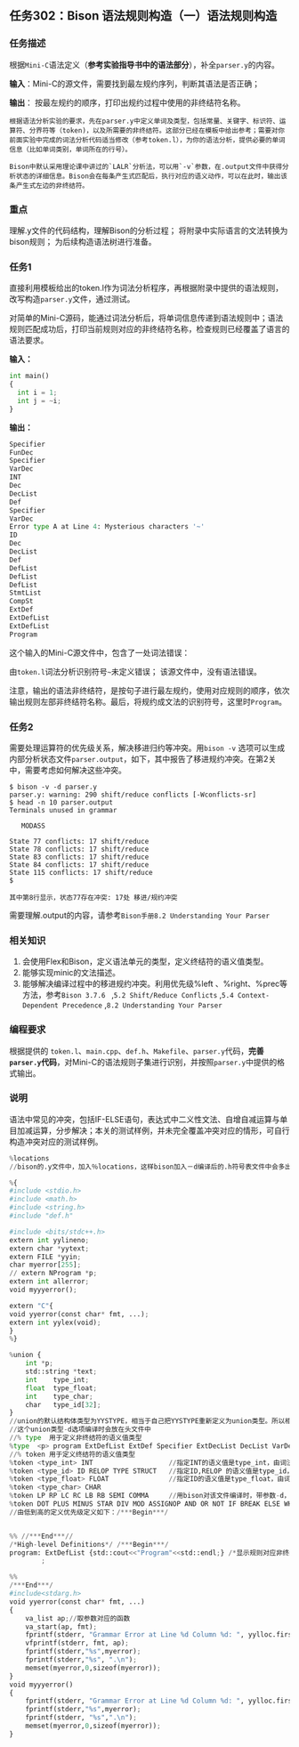 ## 任务302：Bison 语法规则构造（一）语法规则构造

### 任务描述

根据`Mini-C`语法定义（**参考实验指导书中的语法部分**），补全`parser.y`的内容。

**输入**：Mini-C的源文件，需要找到最左规约序列，判断其语法是否正确；

**输出**：
按最左规约的顺序，打印出规约过程中使用的非终结符名称。

	根据语法分析实验的要求，先在parser.y中定义单词及类型，包括常量、关键字、标识符、运算符、分界符等（token)，以及所需要的非终结符。这部分已经在模板中给出参考；需要对你前面实验中完成的词法分析代码适当修改（参考token.l），为你的语法分析，提供必要的单词信息（比如单词类别，单词所在的行号）。

	Bison中默认采用理论课中讲过的`LALR`分析法，可以用`-v`参数，在.output文件中获得分析状态的详细信息。Bison会在每条产生式匹配后，执行对应的语义动作，可以在此时，输出该条产生式左边的非终结符。

### 重点

理解.y文件的代码结构，理解Bison的分析过程；
将附录中实际语言的文法转换为bison规则；
为后续构造语法树进行准备。

### 任务1

直接利用模板给出的token.l作为词法分析程序，再根据附录中提供的语法规则，改写构造`parser.y`文件，通过测试。

对简单的Mini-C源码，能通过词法分析后，将单词信息传递到语法规则中；语法规则匹配成功后，打印当前规则对应的非终结符名称，检查规则已经覆盖了语言的语法要求。

**输入：**

```python
int main()
{
  int i = 1;
  int j = ~i;
} 
```

**输出：**

```python
Specifier
FunDec
Specifier
VarDec
INT
Dec
DecList
Def
Specifier
VarDec
Error type A at Line 4: Mysterious characters '~'
ID
Dec
DecList
Def
DefList
DefList
DefList
StmtList
CompSt
ExtDef
ExtDefList
ExtDefList
Program
```

这个输入的Mini-C源文件中，包含了一处词法错误：

由`token.l`词法分析识别符号`~`未定义错误；
该源文件中，没有语法错误。

注意，输出的语法非终结符，是按句子进行最左规约，使用对应规则的顺序，依次输出规则左部非终结符名称。最后，将规约成文法的识别符号，这里时`Program`。

### 任务2

需要处理运算符的优先级关系，解决移进归约等冲突。用`bison -v` 选项可以生成内部分析状态文件`parser.output`，如下，其中报告了移进规约冲突。在第2关中，需要考虑如何解决这些冲突。

```shell
$ bison -v -d parser.y
parser.y: warning: 290 shift/reduce conflicts [-Wconflicts-sr]
$ head -n 10 parser.output
Terminals unused in grammar

   MODASS

State 77 conflicts: 17 shift/reduce
State 78 conflicts: 17 shift/reduce
State 83 conflicts: 17 shift/reduce
State 84 conflicts: 17 shift/reduce
State 115 conflicts: 17 shift/reduce
$ 
```

`其中第8行显示，状态77存在冲突: 17处 移进/规约冲突`

需要理解.output的内容，请参考`Bison手册8.2 Understanding Your Parser`

### 相关知识

1. 会使用Flex和Bison，定义语法单元的类型，定义终结符的语义值类型。
2. 能够实现minic的文法描述。
3. 能够解决编译过程中的移进规约冲突。利用优先级%left
、%right、%prec等方法，参考`Bison 3.7.6 ` ,`5.2 Shift/Reduce Conflicts` ,`5.4 Context-Dependent Precedence` ,`8.2 Understanding Your Parser`

### 编程要求

根据提供的 `token.l`、`main.cpp`、`def.h`、`Makefile`、`parser.y`代码，**完善`parser.y`代码**，对Mini-C的语法规则子集进行识别，并按照`parser.y`中提供的格式输出。

### 说明

语法中常见的冲突，包括IF-ELSE语句，表达式中二义性文法、自增自减运算与单目加减运算，分步解决；本关的测试样例，并未完全覆盖冲突对应的情形，可自行构造冲突对应的测试样例。

```python
%locations
//bison的.y文件中，加入％locations，这样bison加入－d编译后的.h符号表文件中会多出一个YYLTYPE结构体定义和一个该结构体类型的全局变量yylloc，这样，flex的.l文件include该.h文件后，该结构体类型就可以被flex知道，且flex可以向yylloc里面填入信息。

%{
#include <stdio.h>
#include <math.h>
#include <string.h>
#include "def.h"

#include <bits/stdc++.h>
extern int yylineno;
extern char *yytext;
extern FILE *yyin;
char myerror[255];
// extern NProgram *p;
extern int allerror;
void myyyerror();

extern "C"{
void yyerror(const char* fmt, ...);
extern int yylex(void);
}
%}

%union {
    int *p;
    std::string *text;
	int    type_int;
	float  type_float;
	int    type_char;
	char   type_id[32];
}
//union的默认结构体类型为YYSTYPE，相当于自己把YYSTYPE重新定义为union类型。所以相应的词法分析中yylval也变为union类型。
//这个union类型-d选项编译时会放在头文件中
//% type  用于定义非终结符的语义值类型
%type  <p> program ExtDefList ExtDef Specifier ExtDecList DecList VarDec FunDec CompSt DefList VarList ParamDec Dec Def StmtList Exp Stmt Args OptTag  Tag StructSpecifier
//% token 用于定义终结符的语义值类型
%token <type_int> INT                   //指定INT的语义值是type_int，由词法分析得到的数值
%token <type_id> ID RELOP TYPE STRUCT   //指定ID,RELOP 的语义值是type_id，由词法分析得到的标识符字符串mmecpy得到的
%token <type_float> FLOAT               //指定ID的语义值是type_float，由词法分析得到的float
%token <type_char> CHAR
%token LP RP LC RC LB RB SEMI COMMA     //用bison对该文件编译时，带参数-d，生成的exp.tab.h中给这些单词进行编码，可在lex.l中包含parser.tab.h使用这些单词种类码
%token DOT PLUS MINUS STAR DIV MOD ASSIGNOP AND OR NOT IF BREAK ELSE WHILE RETURN PLUSASS MINUSASS STARASS DIVASS PLUSPLUS MINUSMINUS
//由低到高的定义优先级定义如下：/***Begin***/


%% //***End***//
/*High-level Definitions*/ /***Begin***/
program: ExtDefList {std::cout<<"Program"<<std::endl;} /*显示规则对应非终结符*/
        ;

%%
/***End***/
#include<stdarg.h>
void yyerror(const char* fmt, ...)
{
    va_list ap;//取参数对应的函数
    va_start(ap, fmt);
    fprintf(stderr, "Grammar Error at Line %d Column %d: ", yylloc.first_line,yylloc.first_column);
    vfprintf(stderr, fmt, ap);
    fprintf(stderr,"%s",myerror);
    fprintf(stderr,"%s", ".\n");
    memset(myerror,0,sizeof(myerror));
}	
void myyyerror()
{
    fprintf(stderr, "Grammar Error at Line %d Column %d: ", yylloc.first_line,yylloc.first_column);
    fprintf(stderr,"%s",myerror);
    fprintf(stderr, "%s",".\n");
    memset(myerror,0,sizeof(myerror));
} 
```
